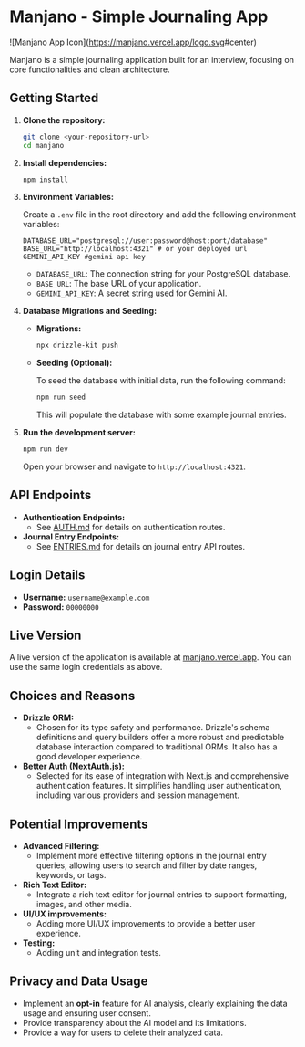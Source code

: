 # Manjano - Simple Journaling App

![Manjano App Icon](<https://manjano.vercel.app/logo.svg>#center)

Manjano is a simple journaling application built for an interview, focusing on core functionalities and clean architecture.

## Getting Started

1.  **Clone the repository:**

    ```bash
    git clone <your-repository-url>
    cd manjano
    ```

2.  **Install dependencies:**

    ```bash
    npm install
    ```

3.  **Environment Variables:**

    Create a `.env` file in the root directory and add the following environment variables:

    ```
    DATABASE_URL="postgresql://user:password@host:port/database"
    BASE_URL="http://localhost:4321" # or your deployed url
    GEMINI_API_KEY #gemini api key
    ```

    - `DATABASE_URL`: The connection string for your PostgreSQL database.
    - `BASE_URL`: The base URL of your application.
    - `GEMINI_API_KEY`: A secret string used for Gemini AI.

4.  **Database Migrations and Seeding:**

    - **Migrations:**

      ```bash
      npx drizzle-kit push
      ```

    - **Seeding (Optional):**

      To seed the database with initial data, run the following command:

      ```bash
      npm run seed
      ```

      This will populate the database with some example journal entries.

5.  **Run the development server:**

    ```bash
    npm run dev
    ```

    Open your browser and navigate to `http://localhost:4321`.

## API Endpoints

- **Authentication Endpoints:**
  - See [AUTH.md](AUTH.md) for details on authentication routes.
- **Journal Entry Endpoints:**
  - See [ENTRIES.md](ENTRIES.md) for details on journal entry API routes.

## Login Details

- **Username:** `username@example.com`
- **Password:** `00000000`

## Live Version

A live version of the application is available at [manjano.vercel.app](https://manjano.vercel.app). You can use the same login credentials as above.

## Choices and Reasons

- **Drizzle ORM:**
  - Chosen for its type safety and performance. Drizzle's schema definitions and query builders offer a more robust and predictable database interaction compared to traditional ORMs. It also has a good developer experience.
- **Better Auth (NextAuth.js):**
  - Selected for its ease of integration with Next.js and comprehensive authentication features. It simplifies handling user authentication, including various providers and session management.

## Potential Improvements

- **Advanced Filtering:**
  - Implement more effective filtering options in the journal entry queries, allowing users to search and filter by date ranges, keywords, or tags.
- **Rich Text Editor:**
  - Integrate a rich text editor for journal entries to support formatting, images, and other media.
- **UI/UX improvements:**
  - Adding more UI/UX improvements to provide a better user experience.
- **Testing:**
  - Adding unit and integration tests.

## Privacy and Data Usage

- Implement an **opt-in** feature for AI analysis, clearly explaining the data usage and ensuring user consent.
- Provide transparency about the AI model and its limitations.
- Provide a way for users to delete their analyzed data.
